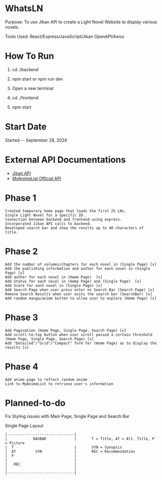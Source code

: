 # WhatsLN

Purpose: To use Jikan API to create a Light Novel Website to display various novels.

Tools Used: React/Express/JavaScript/Jikan OpenAPI/Axios

# How To Run
1. cd ./backend
2. npm start or npm run dev

3. Open a new terminal
4. cd ./frontend
5. npm start

# Start Date
Started -- September 28, 2024

# External API Documentations
- [Jikan API](https://docs.api.jikan.moe)
- [MyAnimeList Official API](https://myanimelist.net/apiconfig/references/api/v2)
# Phase 1
```
Created temporary home page that loads the first 25 LNs, 
Single Light Novel for a specific ID. 
Connection between backend and frontend using express. 
Incorporated Jikan API calls to backend.
Developed search bar and show the results up to 40 characters of title.
```
# Phase 2
```
Add the number of volumes/chapters for each novel in (Single Page) [x]
Add the publishing information and author for each novel in (Single Page) [x]
Add author for each novel in (Home Page)  [x]
Add Status for each novel in (Home Page) and (Single Page)  [x]
Add Score for each novel in (Single Page) [x]
Add Search Page when user press enter on Search Bar (Search Page) [x]
Remove Search Results when user exits the search bar (SearchBar) [x]
Add random manga/anime button to allow user to explore (Home Page) [x]
```
# Phase 3
```
Add Pagination (Home Page, Single Page, Search Page) [x]
Add scroll-to-top button when user scroll passed a certain threshold (Home Page, Single Page, Search Page) [x]
Add "Detailed"/"Grid"/"Compact" form for (Home Page) as to display the results [x]
```

# Phase 4
```
Add anime page to reflect random anime
Link to MyAnimeList to retrieve user's information

```
# Planned-to-do
Fix Styling issues with Main Page, Single Page and Search Bar

Single Page Layout
```
|-------------------------------|   
|            NAVBAR             |       T = Title, AT = Alt. Title, P = Picture
|  T                            |       SYN = Synopsis
|  AT         SYN               |       REC = Recommendation
|  P                            |
|                               |
|   REC                         |
|                               |
|-------------------------------|
```
